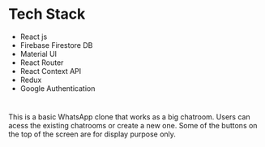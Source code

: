 # Tech Stack
- React js
- Firebase Firestore DB
- Material UI
- React Router
- React Context API
- Redux
- Google Authentication

#
This is a basic WhatsApp clone that works as a big chatroom. Users can acess the existing chatrooms or create a new one. Some of the buttons on the top of the screen are for display purpose only.